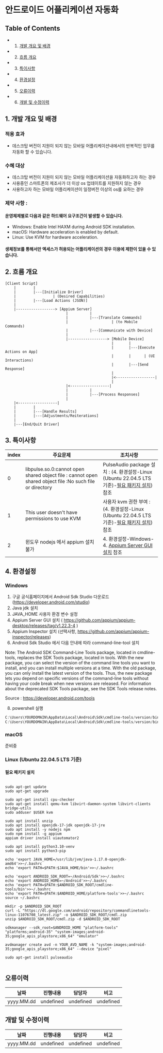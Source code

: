 # 안드로이드 어플리케이션 자동화 

## Table of Contents 

- 1. [개발 개요 및 배경](#개발-개요-및-배경-)
- 2. [흐름 개요](#흐름-개요-)
- 3. [특이사항](#특이사항-)
- 4. [환경설정](#환경설정-)
- 5. [오류이력](#오류이력-)
- 6. [개발 및 수정이력](#개발-및-수정이력-)

## 1. 개발 개요 및 배경
### 적용 효과
- 데스크탑 버전이 지원이 되지 않는 모바일 어플리케이션내에서의 반복적인 업무를 자동화 할 수 있습니다. 

### 수혜 대상
- 데스크탑 버전이 지원이 되지 않는 모바일 어플리케이션을 자동화하고자 하는 경우
- 사용중인 스마트폰의 제조사가 더 이상 os 업데이트를 지원하지 않는 경우
- 사용하고자 하는 모바일 어플리케이션이 일정버전 이상의 os를 요하는 경우
  
### 제약 사항 : 
#### 운영체제별로 다음과 같은 하드웨어 요구조건이 발생할 수 있습니다. 
- Windows: Enable Intel HAXM during Android SDK installation.
- macOS: Hardware acceleration is enabled by default.
- Linux: Use KVM for hardware acceleration.

#### 생체정보를 통해서만 엑세스가 허용되는 어플리케이션의 경우 이용에 제한이 있을 수 있습니다.  

## 2. 흐름 개요
```shell
[Client Script]
    |        |
    |        |---[Initialize Driver]
    |                 | (Desired Capabilities)
    |        |---[Load Actions (JSON)]
    |
    |------------------> [Appium Server]
                            |          |
                            |          |---[Translate Commands]
                            |                    | (to Mobile Commands)
                            |          |---[Communicate with Device]
                            |
                            |------------------> [Mobile Device]
                                                 |       |
                                                 |       |---[Execute Actions on App]
                                                 |       |      | (UI Interactions)
                                                 |       |---[Send Response]
                                                 |
                                                 |<------------------|
                                                 |
                            |<------------------|
                            |          |
                            |          |---[Process Responses]
                            |
    |<------------------|
    |        |
    |        |---[Handle Results]
    |        |---[Adjustments/Reiterations]
    |
    |---[End/Quit Driver]

```
## 3. 특이사항

|index|주요문제|조치사항|
|---|---|---|
|0|libpulse.so.0:cannot open shared object file : cannot open shared object file :No such file or directory| PulseAudio package 설치 : (4. 환경설정-Linux (Ubuntu 22.04.5 LTS 기준)-[필요 패키지 설치](#필요-패키지-설치-)) 참조|
|1|This user doesn't have permissions to use KVM| 사용자 kvm 권한 부여 : (4. 환경설정-Linux (Ubuntu 22.04.5 LTS 기준)-[필요 패키지 설치](#필요-패키지-설치-)) 참조|
|2|윈도우 nodejs 에서 appium 설치 불가|4. 환경설정-Windows-4. [Appium Server GUI 설치](#Appium-Server-GUI-설치-) 참조|


## 4. 환경설정

### Windows
1. 구글 공식홈페이지에서 Android Sdk Studio 다운로드 (https://developer.android.com/studio)
2. Java jdk 설치
3. JAVA_HOME 사용자 환경 변수 설정
4. Appium Server GUI 설치 ( https://github.com/appium/appium-desktop/releases/tag/v1.22.3-4 )
5. Appium Inspector 설치 (선택사항, https://github.com/appium/appium-inspector/releases)
6. Android Sdk Studio 에서 다음 안내에 따라 command-line-tool 설치

Note: The Android SDK Command-Line Tools package, located in cmdline-tools, replaces the SDK Tools package, located in tools. With the new package, you can select the version of the command line tools you want to install, and you can install multiple versions at a time. With the old package, you can only install the latest version of the tools. Thus, the new package lets you depend on specific versions of the command-line tools without having your code break when new versions are released. For information about the deprecated SDK Tools package, see the SDK Tools release notes.

Source : https://developer.android.com/tools

8. powershell 실행
```powershell
C:\Users\YOURDOMAIN\AppData\Local\Android\Sdk\cmdline-tools/version/bin/sdkmanager.exe "system-images;android-35;google_apis_playstore;x86_64"
C:\Users\YOURDOMAIN\AppData\Local\Android\Sdk\cmdline-tools/version/bin/avdmanager.exe create avd -n YOUR_AVD_NAME -k "system-images;android-35;google_apis_playstore;x86_64" --device "pixel"
```

### macOS
준비중

### Linux (Ubuntu 22.04.5 LTS 기준)

#### 필요 패키지 설치
```shell

sudo apt-get update
sudo apt-get upgrade

sudo apt-get install cpu-checker
sudo apt-get install qemu-kvm libvirt-daemon-system libvirt-clients bridge-utils
sudo adduser $USER kvm

sudo apt install unzip
sudo apt install openjdk-17-jdk openjdk-17-jre
sudo apt install -y nodejs npm
sudo npm install -g appium
appium driver install uiautomator2

sudo apt install python3.10-venv
sudo apt install python3-pip

echo 'export JAVA_HOME=/usr/lib/jvm/java-1.17.0-openjdk-amd64'>>~/.bashrc
echo 'export PATH=$PATH:$JAVA_HOME/bin'>>~/.bashrc

echo 'export ANDROID_SDK_ROOT=~/Android/Sdk'>>~/.bashrc
echo 'export ANDROID_HOME=~/Android'>>~/.bashrc
echo 'export PATH=$PATH:$ANDROID_SDK_ROOT/cmdline-tools/bin'>>~/.bashrc
echo 'export PATH=$PATH:$ANDROID_HOME/platform-tools'>>~/.bashrc 
source ~/.bashrc

mkdir -p $ANDROID_SDK_ROOT
curl -L "https://dl.google.com/android/repository/commandlinetools-linux-11076708_latest.zip" -o $ANDROID_SDK_ROOT/cmdl.zip
unzip $ANDROID_SDK_ROOT/cmdl.zip -d $ANDROID_SDK_ROOT

sdkmanager --sdk_root=$ANDROID_HOME "platform-tools" "platforms;android-35" "system-images;android-35;google_apis_playstore;x86_64" "emulator"

avdmanager create avd -n YOUR_AVD_NAME -k "system-images;android-35;google_apis_playstore;x86_64" --device "pixel"

sudo apt-get install pulseaudio


```

## 오류이력
|날짜|진행내용|담당자|비고|
|---|---|---|---|
|yyyy.MM.dd|undefined|undefined|undefined|



## 개발 및 수정이력
|날짜|진행내용|담당자|비고|
|---|---|---|---|
|yyyy.MM.dd|undefined|undefined|undefined|


